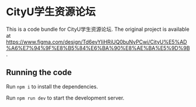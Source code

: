 
  # CityU学生资源论坛

  This is a code bundle for CityU学生资源论坛. The original project is available at https://www.figma.com/design/Td6evYIiHRiUQ0buNyPCwi/CityU%E5%AD%A6%E7%94%9F%E8%B5%84%E6%BA%90%E8%AE%BA%E5%9D%9B.

  ## Running the code

  Run `npm i` to install the dependencies.

  Run `npm run dev` to start the development server.
  